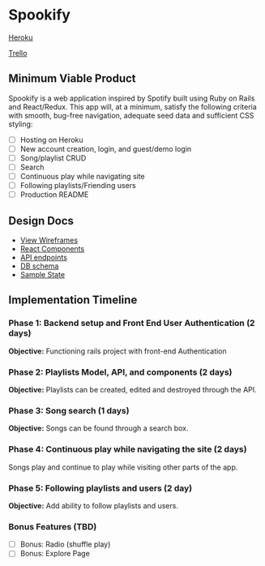 # Spookify

[Heroku][heroku]

[Trello][trello]

[heroku]: http://www.spookify.herokuapp.com
[trello]: https://trello.com/b/EXU09EWm/spookify

## Minimum Viable Product

Spookify is a web application inspired by Spotify built using Ruby on Rails and React/Redux. This app will, at a minimum, satisfy the following criteria with smooth, bug-free navigation, adequate seed data and sufficient CSS styling:

- [ ] Hosting on Heroku
- [ ] New account creation, login, and guest/demo login
- [ ] Song/playlist CRUD
- [ ] Search
- [ ] Continuous play while navigating site
- [ ] Following playlists/Friending users
- [ ] Production README

## Design Docs
* [View Wireframes][wireframes]
* [React Components][components]
* [API endpoints][api-endpoints]
* [DB schema][schema]
* [Sample State][sample-state]

[wireframes]: wireframes
[components]: component-hierarchy.md
[sample-state]: sample-state.md
[api-endpoints]: api-endpoints.md
[schema]: schema.md


## Implementation Timeline

### Phase 1: Backend setup and Front End User Authentication (2 days)

**Objective:** Functioning rails project with front-end Authentication

### Phase 2: Playlists Model, API, and components (2 days)

**Objective:** Playlists can be created, edited and destroyed through the API.

### Phase 3: Song search (1 days)

**Objective:** Songs can be found through a search box.

### Phase 4: Continuous play while navigating the site (2 days)

Songs play and continue to play while visiting other parts of the app.

### Phase 5: Following playlists and users (2 day)

**Objective:** Add ability to follow playlists and users.

### Bonus Features (TBD)
- [ ] Bonus: Radio (shuffle play)
- [ ] Bonus: Explore Page
